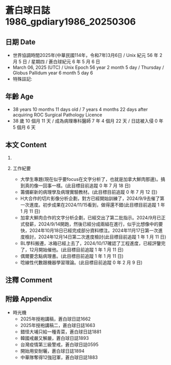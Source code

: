 [_metadata_:encoding]: - "utf-8"
[_metadata_:language]: - "zh-Hant-TW"
[_metadata_:fileformat]: - "markdown"
[_metadata_:MIME_type]: - "text/plain"
[_metadata_:markdown_version]: - "commonmark version 0.30"
[_metadata_:markdown_spec]: - "https://spec.commonmark.org/0.30/"

# 蒼白球日誌1986_gpdiary1986_20250306 #

## 日期 Date ##

* 世界協調時間2025年(中華民國114年，令和7年)3月6日 / Unix 紀元 56 年 2 月 5 日 / 星期四 / 蒼白球紀元 6 年 5 月 6 日
* March 06, 2025 (UTC) / Unix Epoch 56 year 2 month 5 day / Thursday / Globus Pallidum year 6 month 5 day 6
* 特殊註記:

## 年齡 Age ##

* 38 years 10 months 11 days old / 7 years 4 months 22 days after acquiring ROC Surgical Pathology Licence
* 38 歲 10 個月 11 天 / 成為病理專科醫師 7 年 4 個月 22 天 / 日誌被入侵 0 年 5 個月 6 天

## 本文 Content ##

1. 

2. 工作紀要

    - 大學生專題(現在似乎要focus在文字分析了，也就是加拿大鮮肉那邊)。搞到真的像一回事一樣。(此目標目前追蹤 0 年 7 月 18 日)
    - 籌備嶄新的病理學及病理實驗教材。(此目標目前追蹤 0 年 7 月 12 日)
    - H大合作的切片影像分析企劃，對方已經開始訓練了，2024/9/9去催了第一次進度。初步成果在2024/11/15看到，做得還不錯(此目標目前追蹤 1 年 1 月 11 日)
    - 加拿大鮮肉合作的文字分析企劃，已經交出了第二批指示。2024/9月已正式發薪，2024/9/14開跑，然後已經分成兩組在進行，似乎比想像中的要快，2024年10月18日已經完成部分資料標注。2024年11月17日第一次進度檢討，2024年12月14日第二次進度檢討(此目標目前追蹤 1 年 1 月 11 日)
    - BL學科搬遷，冰箱已經上去了，2024/10/17確認了工程進度，已經評鑒完了，12月開始催他。(此目標目前追蹤 1 年 1 月 11 日)
    - 偶爾要念點病理書。(此目標目前追蹤 1 年 1 月 11 日)
    - 唸線性代數跟機器學習理論。(此目標目前追蹤 0 年 2 月 9 日)

## 注釋 Comment ##


## 附錄 Appendix ##

* 時光機
    - 2025年授袍講稿，蒼白球日誌1662
    - 2025年授袍講稿二，蒼白球日誌1663
    - 錯怪大埔只給一種青菜，蒼白球日誌1881
    - 韓國戒嚴又解嚴，蒼白球日誌1893
    - 台灣疫情第三級警戒，蒼白球日誌0595
    - 開始用安耐曬，蒼白球日誌1894
    - 中華隊奪得12強冠軍，蒼白球日誌1883
